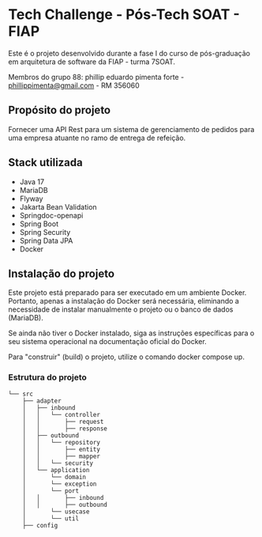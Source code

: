 # Tech Challenge - Pós-Tech SOAT - FIAP

Este é o projeto desenvolvido durante a fase I do curso de pós-graduação em arquitetura de software da FIAP - turma 7SOAT.

Membros do grupo 88:
phillip eduardo pimenta forte - phillippimenta@gmail.com - RM 356060

## Propósito do projeto

Fornecer uma API Rest para um sistema de gerenciamento de pedidos para uma empresa atuante no ramo de entrega de refeição.

## Stack utilizada

* Java 17 
* MariaDB
* Flyway
* Jakarta Bean Validation
* Springdoc-openapi
* Spring Boot
* Spring Security
* Spring Data JPA
* Docker

## Instalação do projeto

Este projeto está preparado para ser executado em um ambiente Docker. Portanto, apenas a instalação do Docker será necessária, eliminando a necessidade de instalar manualmente o projeto ou o banco de dados (MariaDB).

Se ainda não tiver o Docker instalado, siga as instruções específicas para o seu sistema operacional na documentação oficial do Docker.

Para "construir" (build) o projeto, utilize o comando docker compose up.

### Estrutura do projeto

```shell
└── src
    ├── adapter
    │   ├── inbound
    │   │   └── controller
    │   │       ├── request
    │   │       ├── response
    │   ├── outbound
    │   │   └── repository
    │   │       ├── entity
    │   │       ├── mapper
    │   │   └── security
    │   └── application
    │       └── domain
    │       └── exception
    │       └── port
    │   │       ├── inbound
    │   │       ├── outbound
    │       └── usecase
    │       └── util
    ├── config
```
